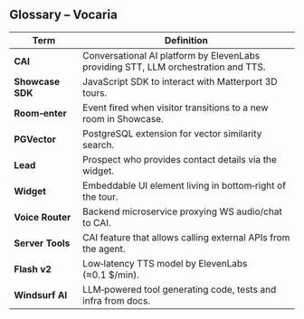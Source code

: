 ## Glossary – Vocaria

| Term             | Definition                                                                         |
| ---------------- | ---------------------------------------------------------------------------------- |
| **CAI**          | Conversational AI platform by ElevenLabs providing STT, LLM orchestration and TTS. |
| **Showcase SDK** | JavaScript SDK to interact with Matterport 3D tours.                               |
| **Room‑enter**   | Event fired when visitor transitions to a new room in Showcase.                    |
| **PGVector**     | PostgreSQL extension for vector similarity search.                                 |
| **Lead**         | Prospect who provides contact details via the widget.                              |
| **Widget**       | Embeddable UI element living in bottom‑right of the tour.                          |
| **Voice Router** | Backend microservice proxying WS audio/chat to CAI.                                |
| **Server Tools** | CAI feature that allows calling external APIs from the agent.                      |
| **Flash v2**     | Low‑latency TTS model by ElevenLabs (≈0.1 \$/min).                                 |
| **Windsurf AI**  | LLM‑powered tool generating code, tests and infra from docs.                       |
